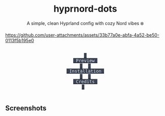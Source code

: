 <h1 align="center"> hyprnord-dots </h1>
<p align="center"> A simple, clean Hyprland config with cozy Nord vibes ❄️ </p>

https://github.com/user-attachments/assets/33b77a0e-abfa-4a52-be50-0113f5b195e0

<style>
  kbd {
    background-color: #3B4252; 
    color: #D8DEE9;         
  }
</style>

<div align="center">
<br>
    <a href="#preview"><kbd> <br> Preview <br> </kbd></a>&ensp;&ensp;
    <a href="#installation"><kbd> <br> Installation <br> </kbd></a>&ensp;&ensp;
    <a href="#credits"><kbd> <br> Credits <br> </kbd></a>&ensp;&ensp;
</div><br>

## Screenshots